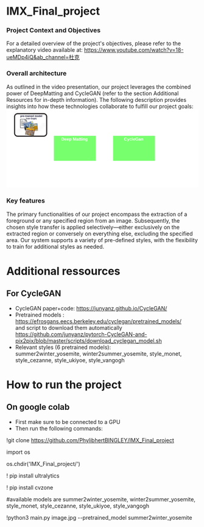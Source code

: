 # IMX_Final_project
### Project Context and Objectives
For a detailed overview of the project's objectives, please refer to the explanatory video available at: https://www.youtube.com/watch?v=18-ueMDp4iQ&ab_channel=杜克

### Overall architecture
As outlined in the video presentation, our project leverages the combined power of DeepMatting and CycleGAN (refer to the section Additional Resources for in-depth information). The following description provides insights into how these technologies collaborate to fulfill our project goals:
![architecture of the project](./img/archi.png)

### Key features
The primary functionalities of our project encompass the extraction of a foreground or any specified region from an image. Subsequently, the chosen style transfer is applied selectively—either exclusively on the extracted region or conversely on everything else, excluding the specified area. Our system supports a variety of pre-defined styles, with the flexibility to train for additional styles as needed.

# Additional ressources
## For CycleGAN
- CycleGAN paper+code: https://junyanz.github.io/CycleGAN/
- Pretrained models : https://efrosgans.eecs.berkeley.edu/cyclegan/pretrained_models/  
and script to download them automatically https://github.com/junyanz/pytorch-CycleGAN-and-pix2pix/blob/master/scripts/download_cyclegan_model.sh
- Relevant styles (6 pretrained models):  
summer2winter_yosemite, winter2summer_yosemite, style_monet, style_cezanne, style_ukiyoe, style_vangogh

# How to run the project
## On google colab
- First make sure to be connected to a GPU
- Then run the following commands:
  
!git clone https://github.com/PhylibhertBINGLEY/IMX_Final_project 

import os 

os.chdir('IMX_Final_project/') 

! pip install ultralytics 

! pip install cvzone 

#available models are summer2winter_yosemite, winter2summer_yosemite, style_monet, style_cezanne, style_ukiyoe, style_vangogh 

 !python3 main.py image.jpg --pretrained_model summer2winter_yosemite





